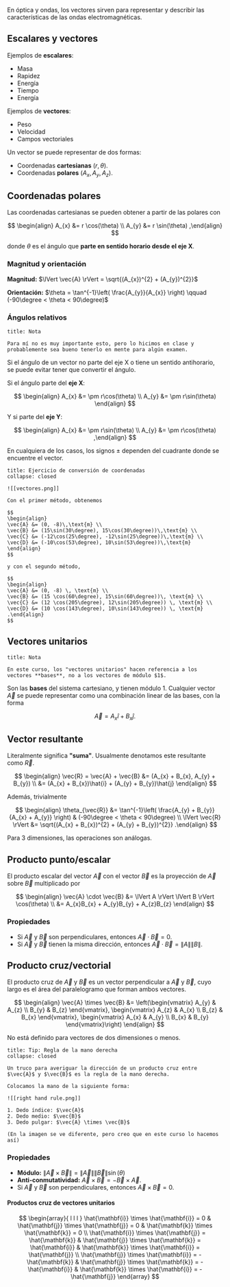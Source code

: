 En óptica y ondas, los vectores sirven para representar y describir las características de las ondas electromagnéticas.

## Escalares y vectores

Ejemplos de **escalares**:

- Masa
- Rapidez
- Energía
- Tiempo
- Energía

Ejemplos de **vectores**:

- Peso
- Velocidad
- Campos vectoriales

Un vector se puede representar de dos formas:

- Coordenadas **cartesianas** $(r, \theta)$.
- Coordenadas **polares** $(A_{x}, A_{y}, A_{z})$.

## Coordenadas polares

Las coordenadas cartesianas se pueden obtener a partir de las polares con

$$
\begin{align}
A_{x} &= r \cos(\theta) \\
A_{y} &= r \sin(\theta)
,\end{align}
$$

donde $\theta$ es el ángulo que **parte en sentido horario desde el eje X**.

### Magnitud y orientación

**Magnitud:** $\lVert \vec{A} \rVert = \sqrt{(A_{x})^{2} + (A_{y})^{2}}$

**Orientación:** $\theta = \tan^{-1}\left( \frac{A_{y}}{A_{x}} \right) \qquad (-90\degree < \theta < 90\degree)$

### Ángulos relativos

```ad-note
title: Nota

Para mí no es muy importante esto, pero lo hicimos en clase y probablemente sea bueno tenerlo en mente para algún examen.

```

Si el ángulo de un vector no parte del eje X o tiene un sentido antihorario, se puede evitar tener que convertir el ángulo.

Si el ángulo parte del **eje X**:

$$
\begin{align}
A_{x} &= \pm r\cos(\theta) \\
A_{y} &= \pm r\sin(\theta)
\end{align}
$$

Y si parte del **eje Y**:

$$
\begin{align}
A_{x} &= \pm r\sin(\theta) \\
A_{y} &= \pm r\cos(\theta)
,\end{align}
$$

En cualquiera de los casos, los signos $\pm$ dependen del cuadrante donde se encuentre el vector.


```ad-exercise
title: Ejercicio de conversión de coordenadas
collapse: closed

![[vectores.png]]

Con el primer método, obtenemos

$$
\begin{align}
\vec{A} &= (0, -8)\,\text{m} \\
\vec{B} &= (15\sin(30\degree), 15\cos(30\degree))\,\text{m} \\
\vec{C} &= (-12\cos(25\degree), -12\sin(25\degree))\,\text{m} \\
\vec{D} &= (-10\cos(53\degree), 10\sin(53\degree))\,\text{m}
\end{align}
$$

y con el segundo método,

$$
\begin{align}
\vec{A} &= (0, -8) \, \text{m} \\
\vec{B} &= (15 \cos(60\degree), 15\sin(60\degree))\, \text{m} \\
\vec{C} &= (12 \cos(205\degree), 12\sin(205\degree)) \, \text{m} \\
\vec{D} &= (10 \cos(143\degree), 10\sin(143\degree)) \, \text{m}
.\end{align}
$$

```

## Vectores unitarios

```ad-note
title: Nota

En este curso, los "vectores unitarios" hacen referencia a los vectores **bases**, no a los vectores de módulo $1$.

```


Son las **bases** del sistema cartesiano, y tienen módulo $1$. Cualquier vector $\vec{A}$ se puede representar como una combinación linear de las bases, con la forma

$$
\vec{A} = A_{x}\hat{i} + B_{x}\hat{j}
.$$

## Vector resultante

Literalmente significa **"suma"**. Usualmente denotamos este resultante como $\vec{R}$.

$$
\begin{align}
\vec{R} = \vec{A} + \vec{B} &= (A_{x} + B_{x}, A_{y} + B_{y}) \\
&= (A_{x} + B_{x})\hat{i} + (A_{y} + B_{y})\hat{j}
\end{align}
$$

Además, trivialmente

$$
\begin{align}
\theta_{\vec{R}} &= \tan^{-1}\left( \frac{A_{y} + B_{y}}{A_{x} + A_{y}}  \right) & (-90\degree < \theta < 90\degree) \\
\lVert \vec{R} \rVert &= \sqrt{(A_{x} + B_{x})^{2} + (A_{y} + B_{y})^{2}}
.\end{align}
$$

Para 3 dimensiones, las operaciones son análogas.

## Producto punto/escalar

El producto escalar del vector $\vec{A}$ con el vector $\vec{B}$ es la proyección de $\vec{A}$ sobre $\vec{B}$ multiplicado por 

$$
\begin{align}
\vec{A} \cdot \vec{B} &= \lVert A \rVert \lVert B \rVert \cos(\theta) \\
&= A_{x}B_{x} + A_{y}B_{y} + A_{z}B_{z}
\end{align}
$$

### Propiedades

- Si $\vec{A}$ y $\vec{B}$ son perpendiculares, entonces $\vec{A} \cdot \vec{B} = 0$.
- Si $\vec{A}$ y $\vec{B}$ tienen la misma dirección, entonces $\vec{A} \cdot \vec{B} = \lVert A \rVert \lVert B \rVert$.

## Producto cruz/vectorial

El producto cruz de $\vec{A}$ y $\vec{B}$ es un vector perpendicular a $\vec{A}$ y $\vec{B}$, cuyo largo es el área del paralelogramo que forman ambos vectores.

$$
\begin{align}
\vec{A} \times \vec{B} &= \left(\begin{vmatrix}
A_{y} & A_{z} \\
B_{y} & B_{z}
\end{vmatrix}, \begin{vmatrix}
A_{z} & A_{x} \\
B_{z} & B_{x}
\end{vmatrix}, \begin{vmatrix}
A_{x} & A_{y} \\
B_{x} & B_{y}
\end{vmatrix}\right)
\end{align}
$$

No está definido para vectores de dos dimensiones o menos.

```ad-tip
title: Tip: Regla de la mano derecha
collapse: closed

Un truco para averiguar la dirección de un producto cruz entre $\vec{A}$ y $\vec{B}$ es la regla de la mano derecha.

Colocamos la mano de la siguiente forma:

![[right hand rule.png]]

1. Dedo índice: $\vec{A}$
2. Dedo medio: $\vec{B}$
3. Dedo pulgar: $\vec{A} \times \vec{B}$

(En la imagen se ve diferente, pero creo que en este curso lo hacemos así)

```

### Propiedades

- **Módulo:** $\lVert \vec{A} \times \vec{B} \rVert = \lVert \vec{A} \rVert \lVert \vec{B} \rVert \sin(\theta)$
- **Anti-conmutatividad:** $\vec{A} \times \vec{B} = -\vec{B} \times \vec{A}$.
- Si $\vec{A}$ y $\vec{B}$ son perpendiculares, entonces $\vec{A} \times \vec{B} = 0$.

#### Productos cruz de vectores unitarios

$$
\begin{array}{ l l l }
\hat{\mathbf{i}} \times \hat{\mathbf{i}} = 0 & \hat{\mathbf{j}} \times \hat{\mathbf{j}} = 0 & \hat{\mathbf{k}} \times \hat{\mathbf{k}} = 0 \\
\hat{\mathbf{i}} \times \hat{\mathbf{j}} = \hat{\mathbf{k}} & \hat{\mathbf{j}} \times \hat{\mathbf{k}} = \hat{\mathbf{i}} & \hat{\mathbf{k}} \times \hat{\mathbf{i}} = \hat{\mathbf{j}} \\
\hat{\mathbf{j}} \times \hat{\mathbf{i}} = -\hat{\mathbf{k}} & \hat{\mathbf{j}} \times \hat{\mathbf{k}} = -\hat{\mathbf{i}} & \hat{\mathbf{k}} \times \hat{\mathbf{i}} = -\hat{\mathbf{j}}
\end{array}
$$
